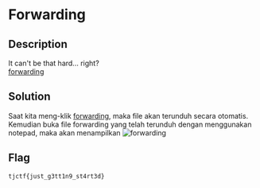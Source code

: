 # Forwarding

## Description
It can't be that hard... right? <br />
[forwarding](./d9c4527bc1d5c58c1192f00f2e2ff68f84c345fd2522aeee63a0916897197a7a_forwarding) <br />

## Solution

Saat kita meng-klik [forwarding](./d9c4527bc1d5c58c1192f00f2e2ff68f84c345fd2522aeee63a0916897197a7a_forwarding), maka file akan terunduh secara otomatis. Kemudian buka file forwarding yang telah terunduh dengan menggunakan notepad, maka akan menampilkan
![forwarding](https://user-images.githubusercontent.com/26424136/82977424-fc86d280-a00b-11ea-8e98-b0ddf1018b1b.PNG)


## Flag 
```
tjctf{just_g3tt1n9_st4rt3d}
``` 
